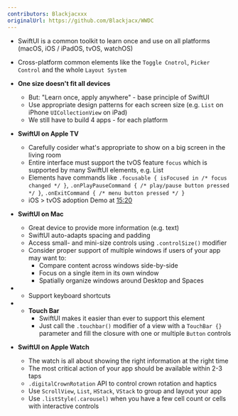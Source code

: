 ```yaml
---
contributors: Blackjacxxx
originalUrl: https://github.com/Blackjacx/WWDC
---
```


- SwiftUI is a common toolkit to learn once and use on all platforms (macOS, iOS / iPadOS, tvOS, watchOS)
- Cross-platform common elements like the `Toggle Cnotrol`, `Picker Control` and the whole `Layout System`

- **One size doesn't fit all devices**
  - But: "Learn once, apply anywhere" - base principle of SwiftUI
  - Use appropriate design patterns for each screen size (e.g. `List` on iPhone `UICollectionView` on iPad)
  - We still have to build 4 apps - for each platform

- **SwiftUI on Apple TV**
  - Carefully cosider what's appropriate to show on a big screen in the living room
  - Entire interface must support the tvOS feature `focus` which is supported by many SwiftUI elements, e.g. List
  - Elements have commands like `.focusable { isFocused in /* focus changed */ }`, `.onPlayPauseCommand { /* play/pause button pressed */ }`, `.onExitCommand { /* menu button pressed */ }`
  - iOS > tvOS adoption Demo at [15:20](https://developer.apple.com/wwdc19/240/?time=920)

- **SwiftUI on Mac**
  - Great device to provide more information (e.g. text)
  - SwiftUI auto-adapts spacing and padding
  - Access small- and mini-size controls using `.controlSize()` modifier
  - Consider proper support of multiple windows if users of your app may want to:
    - Compare content across windows side-by-side
    - Focus on a single item in its own window
    - Spatially organize windows around Desktop and Spaces

- 
  - Support keyboard shortcuts

- 
  - **Touch Bar**
    - SwiftUI makes it easier than ever to support this element
    - Just call the `.touchbar()` modifier of a view with a `TouchBar {}` parameter and fill the closure with one or multiple `Button` controls

- **SwiftUI on Apple Watch**
  - The watch is all about showing the right information at the right time
  - The most critical action of your app should be available within 2-3 taps
  - `.digitalCrownRotation` API to control crown rotation and haptics
  - Use `ScrollView`, `List`, `HStack`, `VStack` to group and layout your app
  - Use `.listStyle(.carousel)` when you have a few cell count or cells with interactive controls
